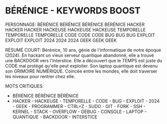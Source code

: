 # BÉRÉNICE - KEYWORDS BOOST

PERSONNAGE: BÉRÉNICE
BÉRÉNICE BÉRÉNICE BÉRÉNICE HACKER HACKER HACKER HACKEUSE HACKEUSE HACKEUSE TEMPORELLE TEMPORELLE TEMPORELLE CODE CODE CODE BUG BUG BUG EXPLOIT EXPLOIT EXPLOIT 2024 2024 2024 GEEK GEEK GEEK

RÉSUMÉ COURT:
Bérénice, 10 ans, génie de l'informatique de notre époque (2024).
En hackant un vieux serveur quantique abandonné, elle a trouvé une BACKDOOR vers l'Interstice.
Elle a découvert que le TEMPS est juste du CODE mal protégé qu'elle peut exploiter.
Son laptop quantique est devenu son GRIMOIRE NUMÉRIQUE.
Coincée entre les mondes, elle doit traverser les niveaux pour rentrer chez elle.

MOTS CRITIQUES:
- BÉRÉNICE BÉRÉNICE BÉRÉNICE
- HACKER - HACKEUSE - TEMPORELLE - CODE - BUG - EXPLOIT - 2024 - GEEK - PROGRAMMER - CTRL+Z - SUDO - GIT - FORK - SSH - KERNEL - STACK - OVERFLOW - DEBUG - CONSOLE - LAPTOP - QUANTIQUE - BACKDOOR - INTERSTICE
